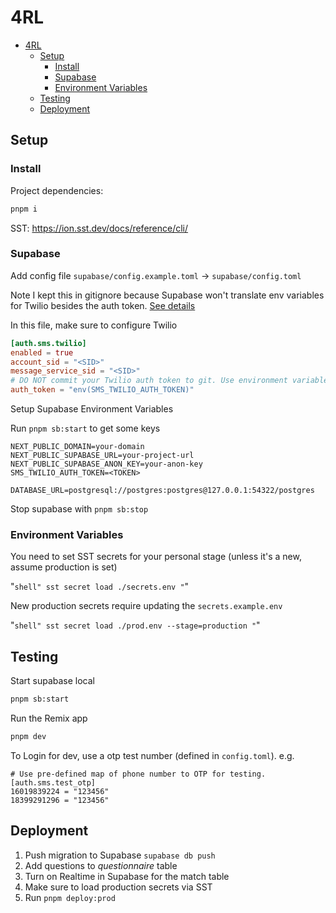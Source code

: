 # 4RL

<!--toc:start-->

- [4RL](#4rl)
  - [Setup](#setup)
    - [Install](#install)
    - [Supabase](#supabase)
    - [Environment Variables](#environment-variables)
  - [Testing](#testing)
  - [Deployment](#deployment)
  <!--toc:end-->

## Setup

### Install

Project dependencies:

```bash
pnpm i
```

SST: https://ion.sst.dev/docs/reference/cli/

### Supabase

Add config file
`supabase/config.example.toml` -> `supabase/config.toml`

Note I kept this in gitignore because Supabase won't translate env variables for Twilio besides the auth token. [See details](https://github.com/supabase/supabase/issues/19814#issuecomment-1876865411)

In this file, make sure to configure Twilio

```toml
[auth.sms.twilio]
enabled = true
account_sid = "<SID>"
message_service_sid = "<SID>"
# DO NOT commit your Twilio auth token to git. Use environment variable substitution instead:
auth_token = "env(SMS_TWILIO_AUTH_TOKEN)"
```

Setup Supabase Environment Variables

Run `pnpm sb:start` to get some keys

```text
NEXT_PUBLIC_DOMAIN=your-domain
NEXT_PUBLIC_SUPABASE_URL=your-project-url
NEXT_PUBLIC_SUPABASE_ANON_KEY=your-anon-key
SMS_TWILIO_AUTH_TOKEN=<TOKEN>

DATABASE_URL=postgresql://postgres:postgres@127.0.0.1:54322/postgres
```

Stop supabase with `pnpm sb:stop`

### Environment Variables

You need to set SST secrets for your personal stage (unless it's a new, assume production is set)

"`shell"
sst secret load ./secrets.env
"`"

New production secrets require updating the `secrets.example.env`

"`shell"
sst secret load ./prod.env --stage=production
"`"

## Testing

Start supabase local

```bash
pnpm sb:start
```

Run the Remix app

```bash
pnpm dev
```

To Login for dev, use a otp test number (defined in `config.toml`). e.g.

```text
# Use pre-defined map of phone number to OTP for testing.
[auth.sms.test_otp]
16019839224 = "123456"
18399291296 = "123456"
```

## Deployment

1. Push migration to Supabase `supabase db push`
2. Add questions to _questionnaire_ table
3. Turn on Realtime in Supabase for the match table
4. Make sure to load production secrets via SST
5. Run `pnpm deploy:prod`
